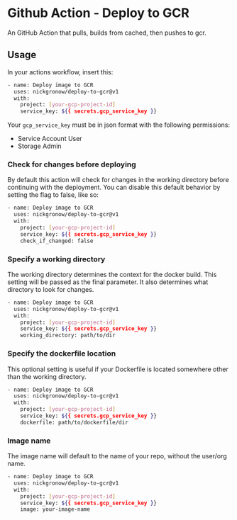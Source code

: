 # Github Action - Deploy to GCR

An GitHub Action that pulls, builds from cached, then pushes to gcr.

## Usage

In your actions workflow, insert this:

```bash
- name: Deploy image to GCR
  uses: nickgronow/deploy-to-gcr@v1
  with:
    project: [your-gcp-project-id]
    service_key: ${{ secrets.gcp_service_key }}
```

Your `gcp_service_key` must be in json format with the following permissions:

- Service Account User
- Storage Admin

### Check for changes before deploying

By default this action will check for changes in the working directory
before continuing with the deployment.  You can disable this default behavior
by setting the flag to false, like so:

```bash
- name: Deploy image to GCR
  uses: nickgronow/deploy-to-gcr@v1
  with:
    project: [your-gcp-project-id]
    service_key: ${{ secrets.gcp_service_key }}
    check_if_changed: false
```

### Specify a working directory

The working directory determines the context for the docker build.  This setting
will be passed as the final parameter.  It also determines what directory to look
for changes.

```bash
- name: Deploy image to GCR
  uses: nickgronow/deploy-to-gcr@v1
  with:
    project: [your-gcp-project-id]
    service_key: ${{ secrets.gcp_service_key }}
    working_directory: path/to/dir
```

### Specify the dockerfile location

This optional setting is useful if your Dockerfile is located somewhere other
than the working directory.

```bash
- name: Deploy image to GCR
  uses: nickgronow/deploy-to-gcr@v1
  with:
    project: [your-gcp-project-id]
    service_key: ${{ secrets.gcp_service_key }}
    dockerfile: path/to/dockerfile/dir
```

### Image name

The image name will default to the name of your repo, without the user/org name.

```bash
- name: Deploy image to GCR
  uses: nickgronow/deploy-to-gcr@v1
  with:
    project: [your-gcp-project-id]
    service_key: ${{ secrets.gcp_service_key }}
    image: your-image-name
```

